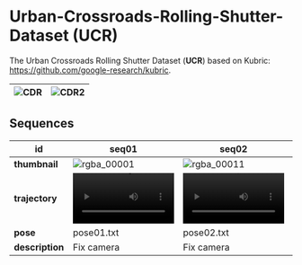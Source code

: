 # Urban-Crossroads-Rolling-Shutter-Dataset (UCR)

The Urban Crossroads Rolling Shutter Dataset (**UCR**) based on Kubric: https://github.com/google-research/kubric.

| ![CDR](https://user-images.githubusercontent.com/60593268/177999356-436726ab-f548-40f1-8f83-20c27ab82447.png) | ![CDR2](https://user-images.githubusercontent.com/60593268/177999378-6d0a09c9-a27f-4cdd-ac6d-57fa3c61f663.png) |
| ------------------------------------------------------------ | ------------------------------------------------------------ |



## Sequences



| id              | seq01                                                        | seq02                                                        | seq03                                                        | seq04                                                        | seq05                                                        | seq06                                                        | seq07                                                        |
| --------------- | ------------------------------------------------------------ | ------------------------------------------------------------ | ------------------------------------------------------------ | ------------------------------------------------------------ | ------------------------------------------------------------ | ------------------------------------------------------------ | ------------------------------------------------------------ |
| **thumbnail**   | ![rgba_00001](https://user-images.githubusercontent.com/60593268/178001537-2c576377-05f2-4548-bb26-15625a232073.png) | ![rgba_00011](https://user-images.githubusercontent.com/60593268/178005126-acd19a2d-2885-4b93-8704-f8567fa4c831.png) | ![rgba_00001](https://user-images.githubusercontent.com/60593268/178005169-74679d74-0c98-4f49-97c8-544afff0beb9.png) | ![rgba_00021](https://user-images.githubusercontent.com/60593268/178005209-b7f10931-b499-41f3-a283-9fd1ffd60401.png) | ![rgba_00001](https://user-images.githubusercontent.com/60593268/178005248-624d7652-1436-4a77-92db-466131e3cacd.png) | ![rgba_00002](https://user-images.githubusercontent.com/60593268/178005392-0811eb68-b8c8-4443-9f36-63b4fe571ff6.png) | ![rgba_00006](https://user-images.githubusercontent.com/60593268/178005451-fc16d7ac-3a40-43aa-81d2-24a7448ed360.png) |
| **trajectory**  |<video src='https://user-images.githubusercontent.com/60593268/178005872-3dc22208-cc02-4d50-b8ea-21b3bd379283.mp4' width=180/> | <video src='https://user-images.githubusercontent.com/60593268/178005891-6ecceba4-4208-4f36-8413-027d2ca7d708.mp4' width=180/> | <video src='https://user-images.githubusercontent.com/60593268/178005908-93972261-8ea1-4174-bade-918b07977936.mp4' width=180/> | <video src='https://user-images.githubusercontent.com/60593268/178005933-c6c02f60-fd55-40f3-81dc-5babc926a2fc.mp4' width=180/> | <video src='https://user-images.githubusercontent.com/60593268/178005961-387fcca2-6be9-41c9-982d-75510eae71b0.mp4' width=180/> | <video src='https://user-images.githubusercontent.com/60593268/178006004-42374e4a-005d-4707-b3f9-a150ebb0d98e.mp4' width=180/> | <video src='https://user-images.githubusercontent.com/60593268/178006025-3bb76ea2-2404-4001-b23b-c0b4a6df7454.mp4' width=180/> | 
| **pose**        | pose01.txt                                                   | pose02.txt                                                   | pose03.txt                                                   | pose04.txt                                                   | pose05.txt                                                   | pose06.txt                                                   | pose07.txt                                                   |
| **description** | Fix camera                                                   | Fix camera                                                   | Translation                                                  | Sine curve                                                   | Rotate along the x axis                                      | Rotate along the y axis                                      | Half of the heart curve                                      |
